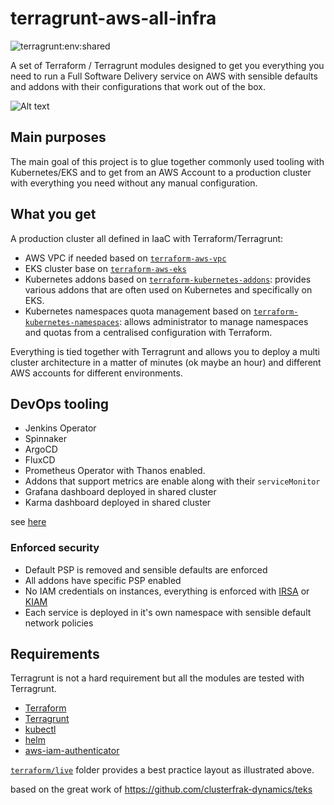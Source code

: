 # terragrunt-aws-all-infra

![terragrunt:env:shared](https://github.com/polarpoint-io/terragrunt-aws-all-infra/workflows/terragrunt:env:shared/badge.svg)

A set of Terraform / Terragrunt modules designed to get you everything you need to run a Full Software Delivery service on AWS with sensible defaults and addons with their configurations that work out of the box.

![Alt text](https://github.com/polarpoint-io/terragrunt-aws-all-infra/blob/master/docs/images/architecture.png)


## Main purposes

The main goal of this project is to glue together commonly used tooling with Kubernetes/EKS and to get from an AWS Account to a production cluster with everything you need without any manual configuration.

## What you get

A production cluster all defined in IaaC with Terraform/Terragrunt:

* AWS VPC if needed based on [`terraform-aws-vpc`](https://github.com/terraform-aws-modules/terraform-aws-vpc)
* EKS cluster base on [`terraform-aws-eks`](https://github.com/terraform-aws-modules/terraform-aws-eks)
* Kubernetes addons based on [`terraform-kubernetes-addons`](https://github.com/polarpoint-io/terraform-kubernetes-addons): provides various addons that are often used on Kubernetes and specifically on EKS.
* Kubernetes namespaces quota management based on [`terraform-kubernetes-namespaces`](https://github.com/polarpoint-io/terraform-kubernetes-addons): allows administrator to manage namespaces and quotas from a centralised configuration with Terraform.

Everything is tied together with Terragrunt and allows you to deploy a multi cluster architecture in a matter of minutes (ok maybe an hour) and different AWS accounts for different environments.

## DevOps tooling 

* Jenkins Operator
* Spinnaker
* ArgoCD
* FluxCD
* Prometheus Operator with Thanos enabled.
* Addons that support metrics are enable along with their `serviceMonitor`
* Grafana dashboard deployed in shared cluster
* Karma dashboard deployed in shared cluster

see [here](https://github.com/polarpoint-io/terraform-kubernetes-addons)

### Enforced security

* Default PSP is removed and sensible defaults are enforced
* All addons have specific PSP enabled
* No IAM credentials on instances, everything is enforced with [IRSA](https://aws.amazon.com/blogs/opensource/introducing-fine-grained-iam-roles-service-accounts/) or [KIAM](https://github.com/uswitch/kiam)
* Each service is deployed in it's own namespace with sensible default network policies


## Requirements

Terragrunt is not a hard requirement but all the modules are tested with Terragrunt.

* [Terraform](https://www.terraform.io/intro/getting-started/install.html)
* [Terragrunt](https://github.com/gruntwork-io/terragrunt#install-terragrunt)
* [kubectl](https://kubernetes.io/docs/tasks/tools/install-kubectl/)
* [helm](https://helm.sh/)
* [aws-iam-authenticator](https://github.com/kubernetes-sigs/aws-iam-authenticator)

[`terraform/live`](terraform/live) folder provides a best practice layout as illustrated above.

based on the great work of https://github.com/clusterfrak-dynamics/teks



